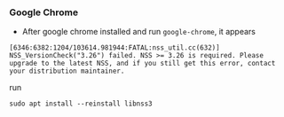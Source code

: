 ### Google Chrome
* After google chrome installed and run `google-chrome`, it appears
```
[6346:6382:1204/103614.981944:FATAL:nss_util.cc(632)] NSS_VersionCheck("3.26") failed. NSS >= 3.26 is required. Please upgrade to the latest NSS, and if you still get this error, contact your distribution maintainer.
```
run
```
sudo apt install --reinstall libnss3
```
